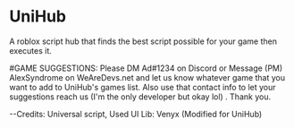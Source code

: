# UniHub
A roblox script hub that finds the best script possible for your game then executes it.

#GAME SUGGESTIONS:
Please DM Ad#1234 on Discord or Message (PM) AlexSyndrome on WeAreDevs.net and let us know whatever game that you want to add to UniHub's games list. Also use
that contact info to let your suggestions reach us (I'm the only developer but okay lol) . Thank you.

--Credits:
Universal script, Used UI Lib: Venyx (Modified for UniHub)
